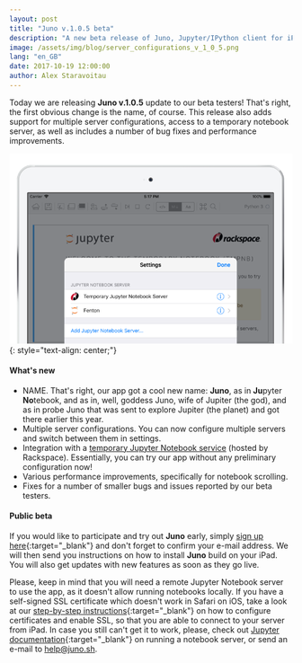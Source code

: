 ```yaml
---
layout: post
title: "Juno v.1.0.5 beta"
description: "A new beta release of Juno, Jupyter/IPython client for iPad."
image: /assets/img/blog/server_configurations_v_1_0_5.png
lang: "en_GB"
date: 2017-10-19 12:00:00
author: Alex Staravoitau
---
```


Today we are releasing **Juno v.1.0.5** update to our beta testers! That's right, the first obvious change is the name, of course. This release also adds support for multiple server configurations, access to a temporary notebook server, as well as includes a number of bug fixes and performance improvements. <!--more-->

![Juno server configurations](/assets/img/blog/server_configurations_v_1_0_5.png)
{: style="text-align: center;"}

#### What's new
* NAME. That's right, our app got a cool new name: **Juno**, as in **Ju**pyter **No**tebook, and as in, well, goddess Juno, wife of Jupiter (the god), and as in probe Juno that was sent to explore Jupiter (the planet) and got there earlier this year.
* Multiple server configurations. You can now configure multiple servers and switch between them in settings.
* Integration with a [temporary Jupyter Notebook service](https://try.jupyter.org) (hosted by Rackspace). Essentially, you can try our app without any preliminary configuration now!
* Various performance improvements, specifically for notebook scrolling.
* Fixes for a number of smaller bugs and issues reported by our beta testers.

#### Public beta
If you would like to participate and try out **Juno** early, simply [sign up here](/#mce-EMAIL){:target="_blank"} and don't forget to confirm your e-mail address. We will then send you instructions on how to install **Juno** build on your iPad. You will also get updates with new features as soon as they go live.

Please, keep in mind that you will need a remote Jupyter Notebook server to use the app, as it doesn't allow running notebooks locally. If you have a self-signed SSL certificate which doesn't work in Safari on iOS, take a look at our [step-by-step instructions](/ssl-self-signed-cert){:target="_blank"} on how to configure certificates and enable SSL, so that you are able to connect to your server from iPad. In case you still can't get it to work, please, check out [Jupyter documentation](http://jupyter-notebook.readthedocs.io/en/latest/public_server.html){:target="_blank"} on running a notebook server, or send an e-mail to [help@juno.sh](mailto:help@juno.sh).
